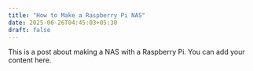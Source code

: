 ```yaml
---
title: "How to Make a Raspberry Pi NAS"
date: 2025-06-26T04:45:03+05:30
draft: false
---
```


This is a post about making a NAS with a Raspberry Pi. You can add your content here.
